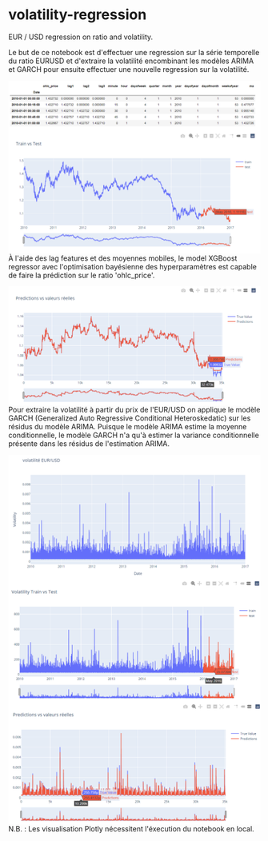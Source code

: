 # volatility-regression
EUR / USD regression on ratio and volatility.

Le but de ce notebook est d'effectuer une regression sur la série temporelle du ratio EURUSD et d'extraire la volatilité encombinant les modèles ARIMA et GARCH pour ensuite effectuer une nouvelle regression sur la volatilité.


<img align="left" src="data_head.png">

<img align="left" src="splitting_data.png">


À l'aide des lag features et des moyennes mobiles, le model XGBoost regressor avec l'optimisation bayésienne des hyperparamètres est capable de faire la prédiction sur le ratio 'ohlc_price'.

<img align="left" src="preds_vs_real_values.png">


Pour extraire la volatilité à partir du prix de l'EUR/USD on applique le modèle GARCH (Generalized Auto Regressive Conditional Heteroskedatic) sur les résidus du modèle ARIMA. Puisque le modèle ARIMA estime la moyenne conditionnelle, le modèle GARCH n'a qu'à estimer la variance conditionnelle présente dans les résidus de l'estimation ARIMA.

<img align="left" src="volatility_extraction.png">


<img align="left" src="volatility_data_split.png">

<img align="left" src="volatility_pred_vs_real_values.png">


N.B. : Les visualisation Plotly nécessitent l'éxecution du notebook en local.

